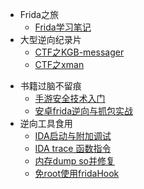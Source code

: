 * Frida之旅
	* [Frida学习笔记](/ProjectDocs/Frida笔记.md)
* 大型逆向纪录片
  - [CTF之KGB-messager](./ProjectDocs/kgb-messager/kgb-messenger.md)
  - [CTF之xman](./ProjectDocs/xman/xman.md)

- 书籍过脑不留痕
  - [手游安全技术入门](./ProjectDocs/gameSafe/gameSafe.md)
  - [安卓frida逆向与抓包实战](./ProjectDocs/fridaReverseAndCapture/fridaReverseAndCapture.md)
- 逆向工具食用
  - [IDA启动与附加调试](./ProjectDocs/UseToolsRecord/IDA.md)
  - [IDA trace 函数指令](./ProjectDocs/UseToolsRecord/IDATracePython/IDATrace.md)
  - [内存dump so并修复](./ProjectDocs/UseToolsRecord/memDumpSO/内存dumpso并修复.md)
  - [免root使用fridaHook](./ProjectDocs/UseToolsRecord/NoRootFrida/noRootFridaHook.md)

